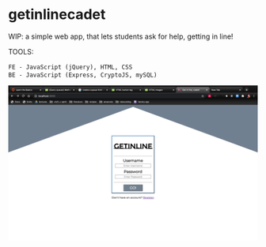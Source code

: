 # getinlinecadet

WIP: a simple web app, that lets students ask for help, getting in line!

TOOLS:

    FE - JavaScript (jQuery), HTML, CSS
    BE - JavaScript (Express, CryptoJS, mySQL)

![login snapshot](public/resources/login.png)
